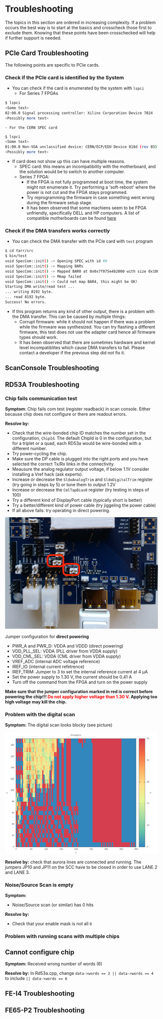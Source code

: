 # Troubleshooting

The topics in this section are ordered in increasing complexity. If a problem occurs the best way is to start at the basics and crosscheck those first to exclude them. Knowing that these points have been crosschecked will help if further support is needed.

## PCIe Card Troubleshooting

The following points are specific to PCIe cards.

### Check if the PCIe card is identified by the System
- You can check if the card is enumerated by the system with ``lspci``
    - For Series 7 FPGAs
```bash
$ lspci
<Some text>
02:00.0 Signal processing controller: Xilinx Corporation Device 7024
<Possibly more text>
```
    - For the CERN SPEC card
```bash
$ lspci
<Some text>
01:00.0 Non-VGA unclassified device: CERN/ECP/EDU Device 018d (rev 03)
<Possibly more text>
```
- If card does not show up this can have multiple reasons.
    - SPEC card: this means an incompatibility with the motherboard, and the solution would be to switch to another computer.
    - Series 7 FPGA: 
        - If the FPGA is not fully programmed at boot time, the system might not enumerate it. Try performing a 'soft-reboot' where the power is not cut and the FPGA stays programmed.
        - Try reprogramming the firmware in case something went wrong during the firmware setup stage.
        - It has been observed that some machiens seem to be FPGA unfriendly, specifically DELL and HP computers. A list of compatible motherboards can be found [here](compatability.md)

### Check if the DMA transfers works correctly

- You can check the DMA transfer with the PCIe card with ``test`` program
```bash
$ cd Yarr/src
$ bin/test
void SpecCom::init() -> Opening SPEC with id #0
void SpecCom::init() -> Mapping BARs
void SpecCom::init() -> Mapped BAR0 at 0x0x7f075e4b2000 with size 0x100000
void SpecCom::init() -> Mmap failed
void SpecCom::init() -> Could not map BAR4, this might be OK!
Starting DMA write/read test ...
... writing 8192 byte.
... read 8192 byte.
Success! No errors.
```
- If this program returns any kind of other output, there is a problem with the DMA transfer. This can be caused by multiple things:
    - Corrupt firmware: while it should not happen if there was a problem while the firmware was synthesized. You can try flashing a different firmware, this test does not use the adapter card hence all firmware types should work.
    - It has been observed that there are sometimes hardware and kernel level incompatiblites which cause DMA transfers to fail. Please contact a developer if the previous step did not fix it.

## ScanConsole Troubleshooting

## RD53A Troubleshooting

### Chip fails communication test

**Symptom**: Chip fails com test (register readback) in scan console. Either because chip does not configure or there are readout errors.

**Resolve by:**

- Check that the wire-bonded chip ID matches the number set in the configuration, `ChipId`. The default ChipId is 0 in the configuration, but for a triplet or a quad, each RD53a would be wire-bonded with a different number.
- Try power-cycling the chip.
- Make sure the DP cable is plugged into the right ports and you have selected the correct Tx/Rx links in the connectivity.
- Meausure the analog regulator output voltage, if below 1.1V consider installing a Vref hack (ask experts).
- Increase or decrease the ``SldoAnalogTrim`` and ``SldoDigitalTrim`` register (try going in steps by 5) or tune them to output 1.2V
- Increase or decrease the ``CmlTapBias0`` register (try testing in steps of 100)
- Try a different kind of DisplayPort cable (typically short is better)
- Try a better/different kind of power cable (try jiggeling the power cable)
- If all above fails: try operating in direct powering.

![Jumper configuration for **direct powering** on the SCC ](images/IMG_20180305_170121.jpg)

Jumper configuration for **direct powering**

- PWR_A and PWR_D: VDDA and VDDD (direct powering)
- VDD_PLL_SEL: VDDA (PLL driver from VDDA supply)
- VDD_CML_SEL: VDDA (CML driver from VDDA supply)
- VREF_ADC (internal ADC voltage reference)
- IREF_IO (internal current refetrence)
- IREF_TRIM: Jumper to 3 to set the internal reference current at 4 μA
- Set the power supply to 1.30 V, the current should be 0.41 A
- Turn off the command from the FPGA and turn on the power supply

**Make sure that the jumper configuration marked in red is correct before powering the chip!!! <span style="color:red"> Do not apply higher voltage than 1.30 V</span>. Applying too high voltage may kill the chip.**


### Problem with the digital scan

**Symptom:** The digital scan looks blocky (see picture)

![Digital scan example](images/rd53a_proto_digital_Occupancy.png)

**Resolve by:** check that aurora lines are connected and running. The jumpers JP10 and JP11 on the SCC have to be closed in order to use LANE 2 and LANE 3.

### Noise/Source Scan is empty

**Symptom:**

- Noise/Source scan (or similar) has 0 hits

**Resolve by:**

- Check that your enable mask is not all `0`


### Problem with running scans with multiple chips

## Cannot configure chip

**Symptom:** Received wrong number of words (6)

**Resolve by:** In Rd53a.cpp, change `data->words == 2 || data->words == 4` to include `|| data->words == 6`


## FE-I4 Troubleshooting

## FE65-P2 Troubleshooting


